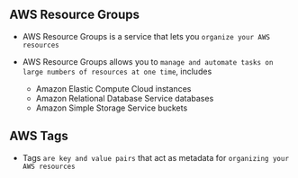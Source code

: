 ## AWS Resource Groups

- AWS Resource Groups is a service that lets you `organize your AWS resources`

- AWS Resource Groups allows you to `manage and automate tasks on large numbers of resources at one time`, includes

  - Amazon Elastic Compute Cloud instances
  - Amazon Relational Database Service databases
  - Amazon Simple Storage Service buckets

## AWS Tags

- Tags `are key and value pairs` that act as metadata for `organizing your AWS resources`
